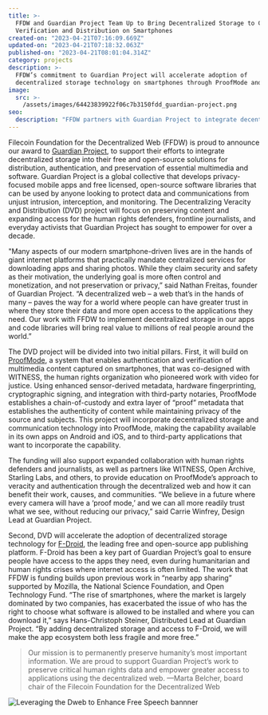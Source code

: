 ```yaml
---
title: >-
  FFDW and Guardian Project Team Up to Bring Decentralized Storage to Content
  Verification and Distribution on Smartphones
created-on: "2023-04-21T07:16:09.669Z"
updated-on: "2023-04-21T07:18:32.063Z"
published-on: "2023-04-21T08:01:04.314Z"
category: projects
description: >-
  FFDW’s commitment to Guardian Project will accelerate adoption of
  decentralized storage technology on smartphones through ProofMode and F-Droid
image:
  src: >-
    /assets/images/64423839922f06c7b3150fdd_guardian-project.png
seo:
  description: "FFDW partners with Guardian Project to integrate decentralized storage into ProofMode and F-Droid, enhancing content verification and app distribution on smartphones."
---
```


Filecoin Foundation for the Decentralized Web (FFDW) is proud to announce our award to [Guardian Project](https://guardianproject.info/), to support their efforts to integrate decentralized storage into their free and open-source solutions for distribution, authentication, and preservation of essential multimedia and software. Guardian Project is a global collective that develops privacy-focused mobile apps and free licensed, open-source software libraries that can be used by anyone looking to protect data and communications from unjust intrusion, interception, and monitoring. The Decentralizing Veracity and Distribution (DVD) project will focus on preserving content and expanding access for the human rights defenders, frontline journalists, and everyday activists that Guardian Project has sought to empower for over a decade.

"Many aspects of our modern smartphone-driven lives are in the hands of giant internet platforms that practically mandate centralized services for downloading apps and sharing photos. While they claim security and safety as their motivation, the underlying goal is more often control and monetization, and not preservation or privacy,” said Nathan Freitas, founder of Guardian Project. “A decentralized web – a web that’s in the hands of many – paves the way for a world where people can have greater trust in where they store their data and more open access to the applications they need. Our work with FFDW to implement decentralized storage in our apps and code libraries will bring real value to millions of real people around the world.”

The DVD project will be divided into two initial pillars. First, it will build on [ProofMode](https://guardianproject.info/apps/org.witness.proofmode/), a system that enables authentication and verification of multimedia content captured on smartphones, that was co-designed with WITNESS, the human rights organization who pioneered work with video for justice. Using enhanced sensor-derived metadata, hardware fingerprinting, cryptographic signing, and integration with third-party notaries, ProofMode establishes a chain-of-custody and extra layer of “proof” metadata that establishes the authenticity of content while maintaining privacy of the source and subjects. This project will incorporate decentralized storage and communication technology into ProofMode, making the capability available in its own apps on Android and iOS, and to third-party applications that want to incorporate the capability.

The funding will also support expanded collaboration with human rights defenders and journalists, as well as partners like WITNESS, Open Archive, Starling Labs, and others, to provide education on ProofMode’s approach to veracity and authentication through the decentralized web and how it can benefit their work, causes, and communities. “We believe in a future where every camera will have a ‘proof mode,’ and we can all more readily trust what we see, without reducing our privacy,” said Carrie Winfrey, Design Lead at Guardian Project.

Second, DVD will accelerate the adoption of decentralized storage technology for [F-Droid](https://www.f-droid.org/), the leading free and open-source app publishing platform. F-Droid has been a key part of Guardian Project’s goal to ensure people have access to the apps they need, even during humanitarian and human rights crises where internet access is often limited. The work that FFDW is funding builds upon previous work in “nearby app sharing” supported by Mozilla, the National Science Foundation, and Open Technology Fund. “The rise of smartphones, where the market is largely dominated by two companies, has exacerbated the issue of who has the right to choose what software is allowed to be installed and where you can download it,” says Hans-Christoph Steiner, Distributed Lead at Guardian Project. “By adding decentralized storage and access to F-Droid, we will make the app ecosystem both less fragile and more free.”

> Our mission is to permanently preserve humanity’s most important information. We are proud to support Guardian Project’s work to preserve critical human rights data and empower greater access to applications using the decentralized web. —Marta Belcher, board chair of the Filecoin Foundation for the Decentralized Web

![Leveraging the Dweb to Enhance Free Speech bannner](/assets/images/643e98cc21e567cc30009768_guardian-project-announcement.png)
